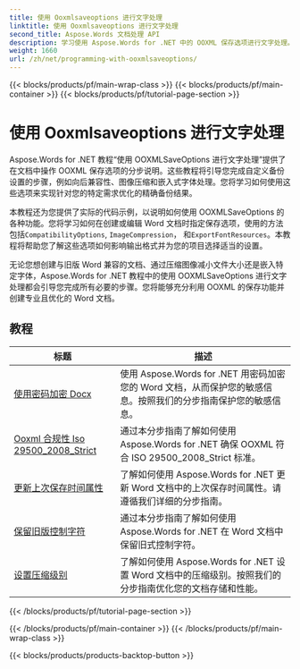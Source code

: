 ```yaml
---
title: 使用 Ooxmlsaveoptions 进行文字处理
linktitle: 使用 Ooxmlsaveoptions 进行文字处理
second_title: Aspose.Words 文档处理 API
description: 学习使用 Aspose.Words for .NET 中的 OOXML 保存选项进行文字处理。全面的教程和示例代码，用于操作和自定义以 OOXML 格式保存 Word 文档。
weight: 1660
url: /zh/net/programming-with-ooxmlsaveoptions/
---
```


{{< blocks/products/pf/main-wrap-class >}}
{{< blocks/products/pf/main-container >}}
{{< blocks/products/pf/tutorial-page-section >}}

# 使用 Ooxmlsaveoptions 进行文字处理

Aspose.Words for .NET 教程“使用 OOXMLSaveOptions 进行文字处理”提供了在文档中操作 OOXML 保存选项的分步说明。这些教程将引导您完成自定义备份设置的步骤，例如向后兼容性、图像压缩和嵌入式字体处理。您将学习如何使用这些选项来实现针对您的特定需求优化的精确备份结果。

本教程还为您提供了实际的代码示例，以说明如何使用 OOXMLSaveOptions 的各种功能。您将学习如何在创建或编辑 Word 文档时指定保存选项，使用的方法包括`CompatibilityOptions`, `ImageCompression`， 和`ExportFontResources`。本教程将帮助您了解这些选项如何影响输出格式并为您的项目选择适当的设置。

无论您想创建与旧版 Word 兼容的文档、通过压缩图像减小文件大小还是嵌入特定字体，Aspose.Words for .NET 教程中的使用 OOXMLSaveOptions 进行文字处理都会引导您完成所有必要的步骤。您将能够充分利用 OOXML 的保存功能并创建专业且优化的 Word 文档。

 ## 教程
| 标题 | 描述 |
| --- | --- |
| [使用密码加密 Docx](./encrypt-docx-with-password/) | 使用 Aspose.Words for .NET 用密码加密您的 Word 文档，从而保护您的敏感信息。按照我们的分步指南保护您的敏感信息。 |
| [Ooxml 合规性 Iso 29500_2008_Strict](./ooxml-compliance-iso-29500_2008_strict/) | 通过本分步指南了解如何使用 Aspose.Words for .NET 确保 OOXML 符合 ISO 29500_2008_Strict 标准。 |
| [更新上次保存时间属性](./update-last-saved-time-property/) | 了解如何使用 Aspose.Words for .NET 更新 Word 文档中的上次保存时间属性。请遵循我们详细的分步指南。 |
| [保留旧版控制字符](./keep-legacy-control-chars/) | 通过本分步指南了解如何使用 Aspose.Words for .NET 在 Word 文档中保留旧式控制字符。 |
| [设置压缩级别](./set-compression-level/) | 了解如何使用 Aspose.Words for .NET 设置 Word 文档中的压缩级别。按照我们的分步指南优化您的文档存储和性能。 |
{{< /blocks/products/pf/tutorial-page-section >}}

{{< /blocks/products/pf/main-container >}}
{{< /blocks/products/pf/main-wrap-class >}}

{{< blocks/products/products-backtop-button >}}
